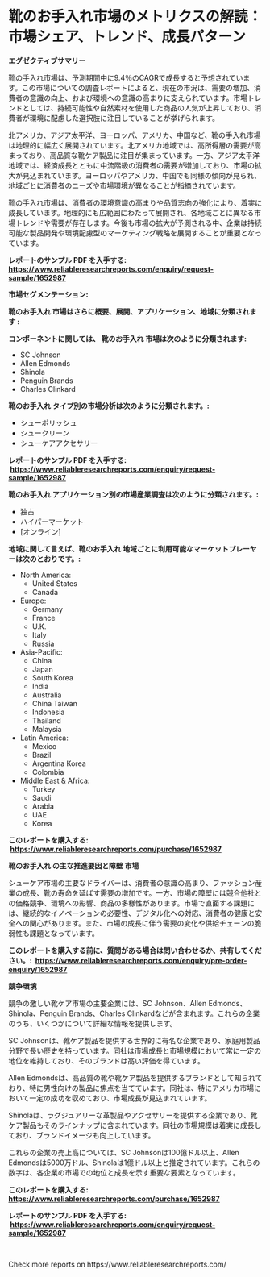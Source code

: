 <p><h1>靴のお手入れ市場のメトリクスの解読：市場シェア、トレンド、成長パターン</h1></p><p><strong>エグゼクティブサマリー</strong></p>
<p><p>靴の手入れ市場は、予測期間中に9.4％のCAGRで成長すると予想されています。この市場についての調査レポートによると、現在の市況は、需要の増加、消費者の意識の向上、および環境への意識の高まりに支えられています。市場トレンドとしては、持続可能性や自然素材を使用した商品の人気が上昇しており、消費者が環境に配慮した選択肢に注目していることが挙げられます。</p><p>北アメリカ、アジア太平洋、ヨーロッパ、アメリカ、中国など、靴の手入れ市場は地理的に幅広く展開されています。北アメリカ地域では、高所得層の需要が高まっており、高品質な靴ケア製品に注目が集まっています。一方、アジア太平洋地域では、経済成長とともに中流階級の消費者の需要が増加しており、市場の拡大が見込まれています。ヨーロッパやアメリカ、中国でも同様の傾向が見られ、地域ごとに消費者のニーズや市場環境が異なることが指摘されています。</p><p>靴の手入れ市場は、消費者の環境意識の高まりや品質志向の強化により、着実に成長しています。地理的にも広範囲にわたって展開され、各地域ごとに異なる市場トレンドや需要が存在します。今後も市場の拡大が予測される中、企業は持続可能な製品開発や環境配慮型のマーケティング戦略を展開することが重要となっています。</p></p>
<p><strong>レポートのサンプル PDF を入手する: <a href="https://www.reliableresearchreports.com/enquiry/request-sample/1652987">https://www.reliableresearchreports.com/enquiry/request-sample/1652987</a></strong></p>
<p><strong>市場セグメンテーション:</strong></p>
<p><strong> 靴のお手入れ 市場はさらに概要、展開、アプリケーション、地域に分類されます :</strong></p>
<p><strong>コンポーネントに関しては、 靴のお手入れ 市場は次のように分類されます: &nbsp;</strong></p>
<p><ul><li>SC Johnson</li><li>Allen Edmonds</li><li>Shinola</li><li>Penguin Brands</li><li>Charles Clinkard</li></ul></p>
<p><strong> 靴のお手入れ タイプ別の市場分析は次のように分類されます。:</strong></p>
<p><ul><li>シューポリッシュ</li><li>シュークリーン</li><li>シューケアアクセサリー</li></ul></p>
<p><strong>レポートのサンプル PDF を入手する: &nbsp;<a href="https://www.reliableresearchreports.com/enquiry/request-sample/1652987">https://www.reliableresearchreports.com/enquiry/request-sample/1652987</a></strong></p>
<p><strong> 靴のお手入れ アプリケーション別の市場産業調査は次のように分類されます。:</strong></p>
<p><ul><li>独占</li><li>ハイパーマーケット</li><li>[オンライン]</li></ul></p>
<p><strong>地域に関して言えば、靴のお手入れ 地域ごとに利用可能なマーケットプレーヤーは次のとおりです。:</strong></p>
<p><ul>
    <li>
        North America:
        <ul>
            <li>United States</li>
            <li>Canada</li>
        </ul>
    </li>
    <li>
        Europe:
        <ul>
            <li>Germany</li>
            <li>France</li>
            <li>U.K.</li>
            <li>Italy</li>
            <li>Russia</li>
        </ul>
    </li>
    <li>
        Asia-Pacific:
        <ul>
            <li>China</li>
            <li>Japan</li>
            <li>South Korea</li>
            <li>India</li>
            <li>Australia</li>
            <li>China Taiwan</li>
            <li>Indonesia</li>
            <li>Thailand</li>
            <li>Malaysia</li>
        </ul>
    </li>
    <li>
        Latin America:
        <ul>
            <li>Mexico</li>
            <li>Brazil</li>
            <li>Argentina Korea</li>
            <li>Colombia</li>
        </ul>
    </li>
    <li>
        Middle East & Africa:
        <ul>
            <li>Turkey</li>
            <li>Saudi</li>
            <li>Arabia</li>
            <li>UAE</li>
            <li>Korea</li>
        </ul>
    </li>
    </ul></p>
<p><strong>このレポートを購入する: &nbsp;<a href="https://www.reliableresearchreports.com/purchase/1652987">https://www.reliableresearchreports.com/purchase/1652987</a></strong></p>
<p><strong>靴のお手入れ の主な推進要因と障壁 市場</strong></p>
<p><p>シューケア市場の主要なドライバーは、消費者の意識の高まり、ファッション産業の成長、靴の寿命を延ばす需要の増加です。一方、市場の障壁には競合他社との価格競争、環境への影響、商品の多様性があります。市場で直面する課題には、継続的なイノベーションの必要性、デジタル化への対応、消費者の健康と安全への関心があります。また、市場の成長に伴う需要の変化や供給チェーンの脆弱性も課題となっています。</p></p>
<p><strong>このレポートを購入する前に、質問がある場合は問い合わせるか、共有してください。:&nbsp; <a href="https://www.reliableresearchreports.com/enquiry/pre-order-enquiry/1652987">https://www.reliableresearchreports.com/enquiry/pre-order-enquiry/1652987</a></strong></p>
<p><strong>競争環境</strong></p>
<p><p>競争の激しい靴ケア市場の主要企業には、SC Johnson、Allen Edmonds、Shinola、Penguin Brands、Charles Clinkardなどが含まれます。これらの企業のうち、いくつかについて詳細な情報を提供します。</p><p>SC Johnsonは、靴ケア製品を提供する世界的に有名な企業であり、家庭用製品分野で長い歴史を持っています。同社は市場成長と市場規模において常に一定の地位を維持しており、そのブランドは高い評価を得ています。</p><p>Allen Edmondsは、高品質の靴や靴ケア製品を提供するブランドとして知られており、特に男性向けの製品に焦点を当てています。同社は、特にアメリカ市場において一定の成功を収めており、市場成長が見込まれています。</p><p>Shinolaは、ラグジュアリーな革製品やアクセサリーを提供する企業であり、靴ケア製品もそのラインナップに含まれています。同社の市場規模は着実に成長しており、ブランドイメージも向上しています。</p><p>これらの企業の売上高については、SC Johnsonは100億ドル以上、Allen Edmondsは5000万ドル、Shinolaは1億ドル以上と推定されています。これらの数字は、各企業の市場での地位と成長を示す重要な要素となっています。</p></p>
<p><strong>このレポートを購入する: &nbsp; <a href="https://www.reliableresearchreports.com/purchase/1652987">https://www.reliableresearchreports.com/purchase/1652987</a></strong></p>
<p><strong>レポートのサンプル PDF を入手する: &nbsp;<a href="https://www.reliableresearchreports.com/enquiry/request-sample/1652987">https://www.reliableresearchreports.com/enquiry/request-sample/1652987</a></strong><strong></strong></p>
<p>&nbsp;</p>
<p>Check more reports on https://www.reliableresearchreports.com/</p>
